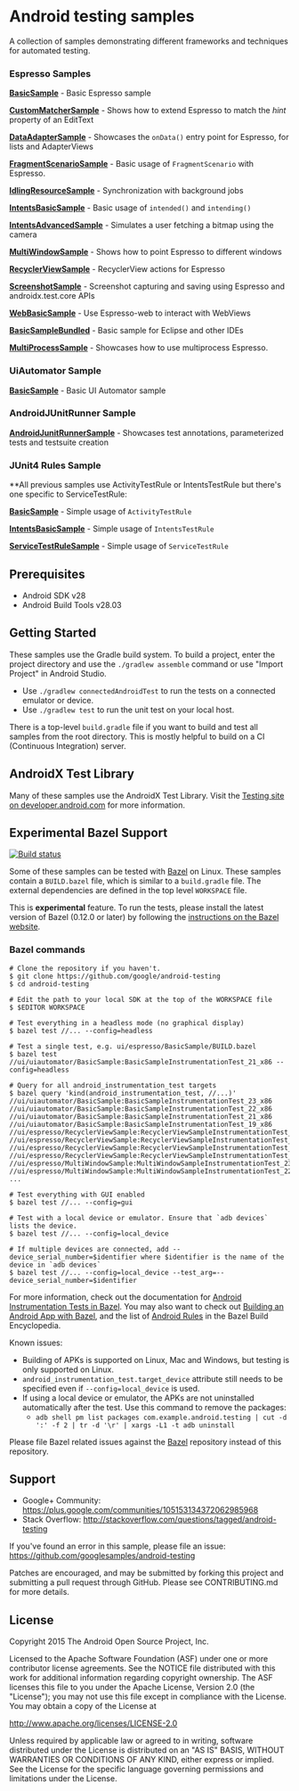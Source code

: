 Android testing samples
===================================


A collection of samples demonstrating different frameworks and techniques for automated testing.

### Espresso Samples

**[BasicSample](https://github.com/googlesamples/android-testing/blob/main/ui/espresso/BasicSample)** - Basic Espresso sample

**[CustomMatcherSample](https://github.com/googlesamples/android-testing/blob/main/ui/espresso/CustomMatcherSample)** - Shows how to extend Espresso to match the *hint* property of an EditText

**[DataAdapterSample](https://github.com/googlesamples/android-testing/blob/main/ui/espresso/DataAdapterSample)** - Showcases the `onData()` entry point for Espresso, for lists and AdapterViews

**[FragmentScenarioSample](https://github.com/googlesamples/android-testing/blob/main/ui/espresso/FragmentScenarioSample)** - Basic usage of `FragmentScenario` with Espresso.

**[IdlingResourceSample](https://github.com/googlesamples/android-testing/blob/main/ui/espresso/IdlingResourceSample)** - Synchronization with background jobs

**[IntentsBasicSample](https://github.com/googlesamples/android-testing/blob/main/ui/espresso/IntentsBasicSample)** - Basic usage of `intended()` and `intending()`

**[IntentsAdvancedSample](https://github.com/googlesamples/android-testing/blob/main/ui/espresso/IntentsAdvancedSample)** - Simulates a user fetching a bitmap using the camera

**[MultiWindowSample](https://github.com/googlesamples/android-testing/blob/main/ui/espresso/MultiWindowSample)** - Shows how to point Espresso to different windows

**[RecyclerViewSample](https://github.com/googlesamples/android-testing/blob/main/ui/espresso/RecyclerViewSample)** - RecyclerView actions for Espresso

**[ScreenshotSample](https://github.com/googlesamples/android-testing/blob/main/ui/espresso/ScreenshotSample)** - Screenshot capturing and saving using Espresso and androidx.test.core APIs

**[WebBasicSample](https://github.com/googlesamples/android-testing/blob/main/ui/espresso/WebBasicSample)** - Use Espresso-web to interact with WebViews

**[BasicSampleBundled](https://github.com/googlesamples/android-testing/blob/main/ui/espresso/BasicSampleBundled)** - Basic sample for Eclipse and other IDEs

**[MultiProcessSample](https://github.com/googlesamples/android-testing/blob/main/ui/espresso/MultiProcessSample)** - Showcases how to use multiprocess Espresso.
### UiAutomator Sample

**[BasicSample](https://github.com/googlesamples/android-testing/tree/main/ui/uiautomator/BasicSample)** - Basic UI Automator sample

### AndroidJUnitRunner Sample

**[AndroidJunitRunnerSample](https://github.com/googlesamples/android-testing/tree/main/runner/AndroidJunitRunnerSample)** - Showcases test annotations, parameterized tests and testsuite creation

### JUnit4 Rules Sample

**All previous samples use ActivityTestRule or IntentsTestRule but there's one specific to ServiceTestRule:

**[BasicSample](https://github.com/googlesamples/android-testing/blob/main/ui/espresso/BasicSample)** - Simple usage of `ActivityTestRule`

**[IntentsBasicSample](https://github.com/googlesamples/android-testing/blob/main/ui/espresso/IntentsBasicSample)** - Simple usage of `IntentsTestRule`

**[ServiceTestRuleSample](https://github.com/googlesamples/android-testing/tree/main/integration/ServiceTestRuleSample)** - Simple usage of `ServiceTestRule`

Prerequisites
--------------

- Android SDK v28
- Android Build Tools v28.03

Getting Started
---------------

These samples use the Gradle build system. To build a project, enter the project directory and use the `./gradlew assemble` command or use "Import Project" in Android Studio.

- Use `./gradlew connectedAndroidTest` to run the tests on a connected emulator or device.
- Use `./gradlew test` to run the unit test on your local host.

There is a top-level `build.gradle` file if you want to build and test all samples from the root directory. This is mostly helpful to build on a CI (Continuous Integration) server.

AndroidX Test Library
---------------
Many of these samples use the AndroidX Test Library. Visit the [Testing site on developer.android.com](https://developer.android.com/training/testing) for more information.

Experimental Bazel Support
--------------------------

[![Build status](https://badge.buildkite.com/18dda320b265e9a8f20cb6141b1e80ca58fb62bdb443e527be.svg)](https://buildkite.com/bazel/android-testing)

Some of these samples can be tested with [Bazel](https://bazel.build) on Linux. These samples contain a `BUILD.bazel` file, which is similar to a `build.gradle` file. The external dependencies are defined in the top level `WORKSPACE` file.

This is __experimental__ feature. To run the tests, please install the latest version of Bazel (0.12.0 or later) by following the [instructions on the Bazel website](https://docs.bazel.build/versions/master/install-ubuntu.html).

### Bazel commands

```
# Clone the repository if you haven't.
$ git clone https://github.com/google/android-testing
$ cd android-testing

# Edit the path to your local SDK at the top of the WORKSPACE file
$ $EDITOR WORKSPACE

# Test everything in a headless mode (no graphical display)
$ bazel test //... --config=headless

# Test a single test, e.g. ui/espresso/BasicSample/BUILD.bazel
$ bazel test //ui/uiautomator/BasicSample:BasicSampleInstrumentationTest_21_x86 --config=headless

# Query for all android_instrumentation_test targets
$ bazel query 'kind(android_instrumentation_test, //...)'
//ui/uiautomator/BasicSample:BasicSampleInstrumentationTest_23_x86
//ui/uiautomator/BasicSample:BasicSampleInstrumentationTest_22_x86
//ui/uiautomator/BasicSample:BasicSampleInstrumentationTest_21_x86
//ui/uiautomator/BasicSample:BasicSampleInstrumentationTest_19_x86
//ui/espresso/RecyclerViewSample:RecyclerViewSampleInstrumentationTest_23_x86
//ui/espresso/RecyclerViewSample:RecyclerViewSampleInstrumentationTest_22_x86
//ui/espresso/RecyclerViewSample:RecyclerViewSampleInstrumentationTest_21_x86
//ui/espresso/RecyclerViewSample:RecyclerViewSampleInstrumentationTest_19_x86
//ui/espresso/MultiWindowSample:MultiWindowSampleInstrumentationTest_23_x86
//ui/espresso/MultiWindowSample:MultiWindowSampleInstrumentationTest_22_x86
...

# Test everything with GUI enabled
$ bazel test //... --config=gui

# Test with a local device or emulator. Ensure that `adb devices` lists the device.
$ bazel test //... --config=local_device

# If multiple devices are connected, add --device_serial_number=$identifier where $identifier is the name of the device in `adb devices`
$ bazel test //... --config=local_device --test_arg=--device_serial_number=$identifier
```

For more information, check out the documentation for [Android Instrumentation Tests in Bazel](https://docs.bazel.build/versions/master/android-instrumentation-test.html). You may also want to check out [Building an Android App with Bazel](https://docs.bazel.build/versions/master/tutorial/android-app.html), and the list of [Android Rules](https://docs.bazel.build/versions/master/be/android.html) in the Bazel Build Encyclopedia.

Known issues:

* Building of APKs is supported on Linux, Mac and Windows, but testing is only supported on Linux.
* `android_instrumentation_test.target_device` attribute still needs to be specified even if `--config=local_device` is used.
* If using a local device or emulator, the APKs are not uninstalled automatically after the test. Use this command to
remove the packages:
    * `adb shell pm list packages com.example.android.testing | cut -d ':' -f 2 | tr -d '\r' | xargs -L1 -t adb uninstall`
    
Please file Bazel related issues against the [Bazel](https://github.com/bazelbuild/bazel) repository instead of this repository.

Support
-------

- Google+ Community: https://plus.google.com/communities/105153134372062985968
- Stack Overflow: http://stackoverflow.com/questions/tagged/android-testing

If you've found an error in this sample, please file an issue:
https://github.com/googlesamples/android-testing

Patches are encouraged, and may be submitted by forking this project and
submitting a pull request through GitHub. Please see CONTRIBUTING.md for more details.

License
-------

Copyright 2015 The Android Open Source Project, Inc.

Licensed to the Apache Software Foundation (ASF) under one or more contributor
license agreements.  See the NOTICE file distributed with this work for
additional information regarding copyright ownership.  The ASF licenses this
file to you under the Apache License, Version 2.0 (the "License"); you may not
use this file except in compliance with the License.  You may obtain a copy of
the License at

http://www.apache.org/licenses/LICENSE-2.0

Unless required by applicable law or agreed to in writing, software
distributed under the License is distributed on an "AS IS" BASIS, WITHOUT
WARRANTIES OR CONDITIONS OF ANY KIND, either express or implied.  See the
License for the specific language governing permissions and limitations under
the License.
